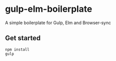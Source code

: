 # gulp-elm-boilerplate
A simple boilerplate for Gulp, Elm and Browser-sync

## Get started
```
npm install
gulp
```
